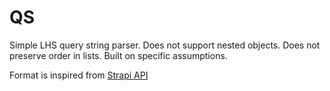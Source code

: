 # QS

Simple LHS query string parser. Does not support nested objects. Does not preserve order in lists. Built on specific assumptions.

Format is inspired from [Strapi API](`https://docs.strapi.io/dev-docs/api/rest/interactive-query-builder`)
